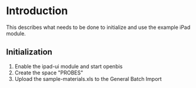 Introduction
============

This describes what needs to be done to initialize and use the example iPad module.

Initialization
--------------

1. Enable the ipad-ui module and start openbis
2. Create the space "PROBES"
3. Upload the sample-materials.xls to the General Batch Import



